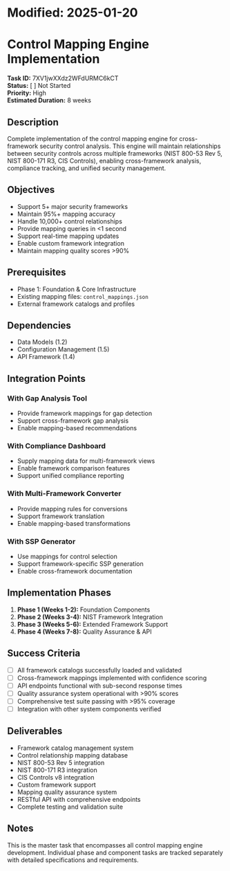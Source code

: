 # Modified: 2025-01-20

# Control Mapping Engine Implementation

**Task ID:** 7XV1jwXXdz2WFdURMC6kCT  
**Status:** [ ] Not Started  
**Priority:** High  
**Estimated Duration:** 8 weeks  

## Description
Complete implementation of the control mapping engine for cross-framework security control analysis. This engine will maintain relationships between security controls across multiple frameworks (NIST 800-53 Rev 5, NIST 800-171 R3, CIS Controls), enabling cross-framework analysis, compliance tracking, and unified security management.

## Objectives
- Support 5+ major security frameworks
- Maintain 95%+ mapping accuracy
- Handle 10,000+ control relationships
- Provide mapping queries in <1 second
- Support real-time mapping updates
- Enable custom framework integration
- Maintain mapping quality scores >90%

## Prerequisites
- Phase 1: Foundation & Core Infrastructure
- Existing mapping files: `control_mappings.json`
- External framework catalogs and profiles

## Dependencies
- Data Models (1.2)
- Configuration Management (1.5)
- API Framework (1.4)

## Integration Points
### With Gap Analysis Tool
- Provide framework mappings for gap detection
- Support cross-framework gap analysis
- Enable mapping-based recommendations

### With Compliance Dashboard
- Supply mapping data for multi-framework views
- Enable framework comparison features
- Support unified compliance reporting

### With Multi-Framework Converter
- Provide mapping rules for conversions
- Support framework translation
- Enable mapping-based transformations

### With SSP Generator
- Use mappings for control selection
- Support framework-specific SSP generation
- Enable cross-framework documentation

## Implementation Phases
1. **Phase 1 (Weeks 1-2):** Foundation Components
2. **Phase 2 (Weeks 3-4):** NIST Framework Integration
3. **Phase 3 (Weeks 5-6):** Extended Framework Support
4. **Phase 4 (Weeks 7-8):** Quality Assurance & API

## Success Criteria
- [ ] All framework catalogs successfully loaded and validated
- [ ] Cross-framework mappings implemented with confidence scoring
- [ ] API endpoints functional with sub-second response times
- [ ] Quality assurance system operational with >90% scores
- [ ] Comprehensive test suite passing with >95% coverage
- [ ] Integration with other system components verified

## Deliverables
- Framework catalog management system
- Control relationship mapping database
- NIST 800-53 Rev 5 integration
- NIST 800-171 R3 integration
- CIS Controls v8 integration
- Custom framework support
- Mapping quality assurance system
- RESTful API with comprehensive endpoints
- Complete testing and validation suite

## Notes
This is the master task that encompasses all control mapping engine development. Individual phase and component tasks are tracked separately with detailed specifications and requirements.
